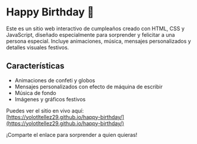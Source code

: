 # Happy Birthday 🎉

Este es un sitio web interactivo de cumpleaños creado con HTML, CSS y JavaScript, diseñado especialmente para sorprender y felicitar a una persona especial. Incluye animaciones, música, mensajes personalizados y detalles visuales festivos.

## Características
- Animaciones de confeti y globos
- Mensajes personalizados con efecto de máquina de escribir
- Música de fondo
- Imágenes y gráficos festivos

Puedes ver el sitio en vivo aquí:  
[https://yolotltellez29.github.io/happy-birthday/](https://yolotltellez29.github.io/happy-birthday/)

¡Comparte el enlace para sorprender a quien quieras!
